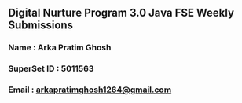 ## Digital Nurture Program 3.0 Java FSE Weekly Submissions

### Name : Arka Pratim Ghosh
### SuperSet ID : 5011563
### Email : arkapratimghosh1264@gmail.com
